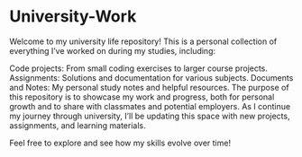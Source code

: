 # University-Work
Welcome to my university life repository! This is a personal collection of everything I’ve worked on during my studies, including:

Code projects: From small coding exercises to larger course projects.
Assignments: Solutions and documentation for various subjects.
Documents and Notes: My personal study notes and helpful resources.
The purpose of this repository is to showcase my work and progress, both for personal growth and to share with classmates and potential employers. As I continue my journey through university, I’ll be updating this space with new projects, assignments, and learning materials.

Feel free to explore and see how my skills evolve over time!
